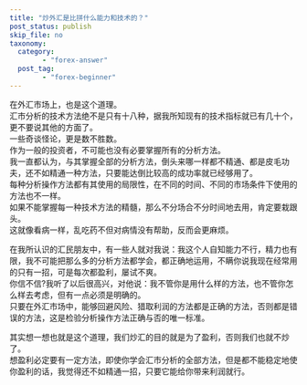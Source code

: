 ```yaml
---
title: "炒外汇是比拼什么能力和技术的？"
post_status: publish
skip_file: no
taxonomy:
  category:
        - "forex-answer"
  post_tag:
        - "forex-beginner"
---
```


在外汇市场上，也是这个道理。  
汇市分析的技术方法绝不是只有十八种，据我所知现有的技术指标就已有几十个，更不要说其他的方面了。  
一些奇谈怪论，更是数不胜数。  
作为一般的投资者，不可能也没有必要掌握所有的分析方法。  
我一直都认为，与其掌握全部的分析方法，倒头来哪一样都不精通、都是皮毛功夫，还不如精通一种方法，只要能达倒比较高的成功率就已经够用了。  
每种分析操作方法都有其使用的局限性，在不同的时间、不同的市场条件下使用的方法也不一样。  
如果不能掌握每一种技术方法的精髓，那么不分场合不分时间地去用，肯定要栽跟头。  
这就像看病一样，乱吃药不但对病情没有帮助，反而会更麻烦。

在我所认识的汇民朋友中，有一些人就对我说：我这个人自知能力不行，精力也有限，我不可能把那么多的分析方法都学会，都正确地运用，不瞒你说我现在经常用的只有一招，可是每次都盈利，屡试不爽。  
你信不信?我听了以后很高兴，对他说：我不管你是用什么样的方法，也不管你怎么样去考虑，但有一点必须是明确的。  
只要在外汇市场中，能够回避风险、猎取利润的方法都是正确的方法，否则都是错误的方法，这是检验分析操作方法正确与否的唯一标准。

其实想一想也就是这个道理，我们炒汇的目的就是为了盈利，否则我们也就不炒了。  
想盈利必定要有一定方法，即使你学会汇市分析的全部方法，但是都不能稳定地使你盈利的话，我觉得还不如精通一招，只要它能给你带来利润就行。
